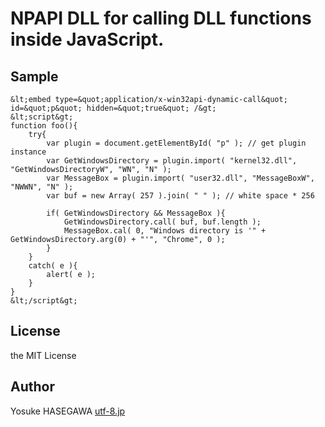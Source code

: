 NPAPI DLL for calling DLL functions inside JavaScript.
======================================================

Sample
------
	&lt;embed type=&quot;application/x-win32api-dynamic-call&quot; id=&quot;p&quot; hidden=&quot;true&quot; /&gt;
	&lt;script&gt;
	function foo(){
	    try{
	        var plugin = document.getElementById( "p" ); // get plugin instance
	        var GetWindowsDirectory = plugin.import( "kernel32.dll", "GetWindowsDirectoryW", "WN", "N" );
	        var MessageBox = plugin.import( "user32.dll", "MessageBoxW", "NWWN", "N" );
	        var buf = new Array( 257 ).join( " " ); // white space * 256

	        if( GetWindowsDirectory && MessageBox ){
	            GetWindowsDirectory.call( buf, buf.length );
	            MessageBox.cal( 0, "Windows directory is '" + GetWindowsDirectory.arg(0) + "'", "Chrome", 0 );
	        }
	    }
	    catch( e ){
	        alert( e );
	    }
	}
	&lt;/script&gt;
    

License
-------
the MIT License


Author
------
Yosuke HASEGAWA  [utf-8.jp](http://utf-8.jp/)




